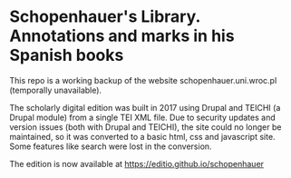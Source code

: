 # Schopenhauer's Library. Annotations and marks in his Spanish books

This repo is a working backup of the website schopenhauer.uni.wroc.pl (temporally unavailable).

The scholarly digital edition was built in 2017 using Drupal and TEICHI (a Drupal module) from a single TEI XML file. Due to security updates and version issues (both with Drupal and TEICHI), the site could no longer be maintained, so it was converted to a basic html, css and javascript site. Some features like search were lost in the conversion.

The edition is now available at <https://editio.github.io/schopenhauer>
